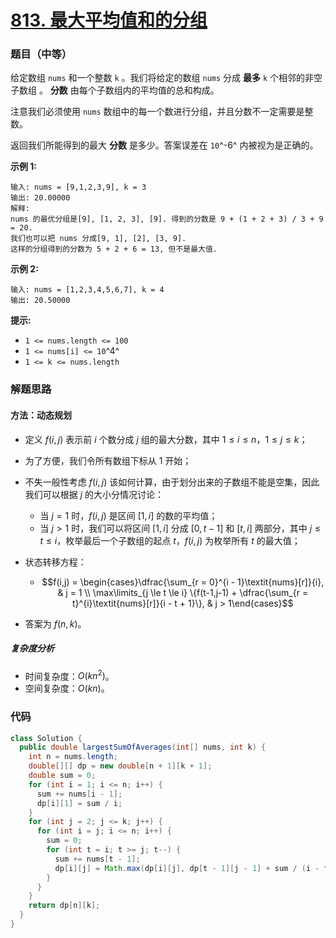 # [813. 最大平均值和的分组](https://leetcode.cn/problems/largest-sum-of-averages/)

### 题目（中等）

给定数组 `nums` 和一个整数 `k` 。我们将给定的数组 `nums` 分成 **最多** `k` 个相邻的非空子数组 。 **分数**
由每个子数组内的平均值的总和构成。

注意我们必须使用 `nums` 数组中的每一个数进行分组，并且分数不一定需要是整数。

返回我们所能得到的最大 **分数** 是多少。答案误差在 `10`^-6^ 内被视为是正确的。

**示例 1:**

```
输入: nums = [9,1,2,3,9], k = 3
输出: 20.00000
解释: 
nums 的最优分组是[9], [1, 2, 3], [9]. 得到的分数是 9 + (1 + 2 + 3) / 3 + 9 = 20. 
我们也可以把 nums 分成[9, 1], [2], [3, 9]. 
这样的分组得到的分数为 5 + 2 + 6 = 13, 但不是最大值.
```

**示例 2:**

```
输入: nums = [1,2,3,4,5,6,7], k = 4
输出: 20.50000
```

**提示:**

* `1 <= nums.length <= 100`
* `1 <= nums[i] <= 10`^4^
* `1 <= k <= nums.length`

### 解题思路

#### 方法：动态规划

- 定义 $f(i,j)$ 表示前 $i$ 个数分成 $j$ 组的最大分数，其中 $1 \le i \le n$，$1 \le j \le k$；
- 为了方便，我们令所有数组下标从 $1$ 开始；
- 不失一般性考虑 $f(i,j)$ 该如何计算，由于划分出来的子数组不能是空集，因此我们可以根据 $j$  的大小分情况讨论：
    - 当 $j = 1$ 时，$f(i,j)$ 是区间 $[1, i]$ 的数的平均值；
    - 当 $j > 1$ 时，我们可以将区间 $[1, i]$ 分成 $[0, t-1]$ 和 $[t, i]$ 两部分，其中 $j \le t \le i$，枚举最后一个子数组的起点 $t$，$f(i,j)$ 为枚举所有 $t$ 的最大值；

- 状态转移方程：
  - $$f(i,j) = \begin{cases}\dfrac{\sum_{r = 0}^{i - 1}\textit{nums}[r]}{i}, & j = 1 \\ \max\limits_{j \le t \le i} \{f(t-1,j-1) + \dfrac{\sum_{r = t}^{i}\textit{nums}[r]}{i - t + 1}\}, & j > 1\end{cases}$$
- 答案为 $f(n, k)$。

##### 复杂度分析

- 时间复杂度：$O(kn^2)$。
- 空间复杂度：$O(kn)$。

### 代码

```java
class Solution {
  public double largestSumOfAverages(int[] nums, int k) {
    int n = nums.length;
    double[][] dp = new double[n + 1][k + 1];
    double sum = 0;
    for (int i = 1; i <= n; i++) {
      sum += nums[i - 1];
      dp[i][1] = sum / i;
    }
    for (int j = 2; j <= k; j++) {
      for (int i = j; i <= n; i++) {
        sum = 0;
        for (int t = i; t >= j; t--) {
          sum += nums[t - 1];
          dp[i][j] = Math.max(dp[i][j], dp[t - 1][j - 1] + sum / (i - t + 1));
        }
      }
    }
    return dp[n][k];
  }
}
```
